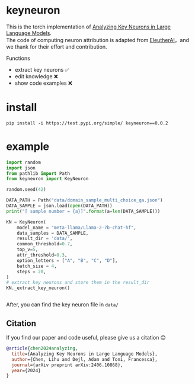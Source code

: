 # keyneuron
This is the torch implementation of [Analyzing Key Neurons in Large Language Models](https://arxiv.org/pdf/2406.10868). <br>
The code of computing neuron attribution is adapted from [EleutherAI](https://github.com/EleutherAI/knowledge-neurons)，and we thank for their effort and contribution.

Functions
* extract key neurons ✅
* edit knowledge ❌
* show code examples ❌

# install
```
pip install -i https://test.pypi.org/simple/ keyneuron==0.0.2
```

# example

```python
import random
import json
from pathlib import Path
from keyneuron import KeyNeuron

random.seed(42)

DATA_PATH = Path("data/domain_sample_multi_choice_qa.json")
DATA_SAMPLE = json.load(open(DATA_PATH))
print("[ sample number = {a}]".format(a=len(DATA_SAMPLE)))

KN = KeyNeuron(
    model_name = "meta-llama/Llama-2-7b-chat-hf",
    data_samples = DATA_SAMPLE,
    result_dir = 'data/',
    common_threshold=0.7,
    top_v=5, 
    attr_threshold=0.3,
    option_letters = ["A", "B", "C", "D"],
    batch_size = 4,
    steps = 20,
)
# extract key neurons and store them in the result_dir
KN._extract_key_neuron()



```
After, you can find the key neuron file in `data/`

## Citation
If you find our paper and code useful, please give us a citation :blush:
```bibtex
@article{chen2024analyzing,
  title={Analyzing Key Neurons in Large Language Models},
  author={Chen, Lihu and Dejl, Adam and Toni, Francesca},
  journal={arXiv preprint arXiv:2406.10868},
  year={2024}
}
```

